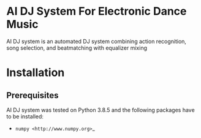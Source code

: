 AI DJ System For Electronic Dance Music
=======================================

AI DJ system is an automated DJ system combining action recognition, song selection, and beatmatching with equalizer mixing

Installation
============

Prerequisites
-------------

AI DJ system was tested on Python 3.8.5 and the following packages have to be installed:

- `numpy <http://www.numpy.org>`_
